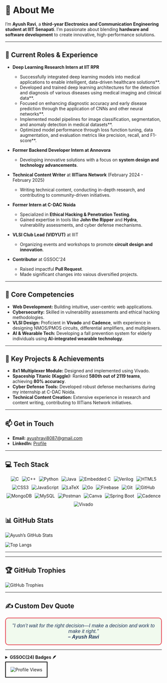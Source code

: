 # 👋 About Me  
I’m **Ayush Ravi**, a **third-year Electronics and Communication Engineering student at IIIT Senapati**. I’m passionate about blending **hardware and software development** to create innovative, high-performance solutions.  

---

## 💼 Current Roles & Experience  
- **Deep Learning Research Intern at IIT RPR**  
  - Successfully integrated deep learning models into medical applications to enable intelligent, data-driven healthcare solutions**.
  - Developed and trained deep learning architectures for the detection and diagnosis of various diseases using medical imaging and clinical data**.
  - Focused on enhancing diagnostic accuracy and early disease prediction through the application of CNNs and other neural networks**.
  - Implemented model pipelines for image classification, segmentation, and anomaly detection in medical datasets**.
  - Optimized model performance through loss function tuning, data augmentation, and evaluation metrics like precision, recall, and F1-score**.     

- **Former Backend Developer Intern at Annovora**  
  - Developing innovative solutions with a focus on **system design and technology advancements**.  

- **Technical Content Writer** at **IIITians Network** (February 2024 - February 2025)  
  - Writing technical content, conducting in-depth research, and contributing to community-driven initiatives.  

- **Former Intern at C-DAC Noida**  
  - Specialized in **Ethical Hacking & Penetration Testing**.  
  - Gained expertise in tools like **John the Ripper** and **Hydra**, vulnerability assessments, and cyber defense mechanisms.  

- **VLSI Club Lead (VIDYUT)** at IIIT  
  - Organizing events and workshops to promote **circuit design and innovation**.

- **Contributor** at GSSOC'24   
  - Raised impactful **Pull Request**.
  - Made significant changes into vaious diversified projects.

---

## 🚀 Core Competencies  
- **Web Development:** Building intuitive, user-centric web applications.  
- **Cybersecurity:** Skilled in vulnerability assessments and ethical hacking methodologies.  
- **VLSI Design:** Proficient in **Vivado** and **Cadence**, with experience in designing NMOS/PMOS circuits, differential amplifiers, and multiplexers.  
- **AI & Wearable Tech:** Developing a fall prevention system for elderly individuals using **AI-integrated wearable technology**.  

---

## 🎯 Key Projects & Achievements  
- **8x1 Multiplexer Module:** Designed and implemented using Vivado.  
- **Spaceship Titanic (Kaggle):** Ranked **580th out of 2119 teams**, achieving **80% accuracy**.  
- **Cyber Defense Tools:** Developed robust defense mechanisms during my internship at C-DAC Noida.  
- **Technical Content Creation:** Extensive experience in research and content writing, contributing to IIITians Network initiatives.  

---

## 📫 Get in Touch  
- **Email:** [ayushravi8087@gmail.com](mailto:ayushravi8087@gmail.com)  
- **LinkedIn:** [Profile](https://linkedin.com/in/ayush-ravi-0b1249257)  

---

## 💻 Tech Stack  

<div style="display: flex; flex-wrap: wrap; justify-content: center; gap: 10px;">
  <img src="https://img.shields.io/badge/C-00599C?style=flat-square&logo=c&logoColor=white" alt="C" />
  <img src="https://img.shields.io/badge/C++-00599C?style=flat-square&logo=c%2B%2B&logoColor=white" alt="C++" />
  <img src="https://img.shields.io/badge/Python-3776AB?style=flat-square&logo=python&logoColor=white" alt="Python" />
  <img src="https://img.shields.io/badge/Java-007396?style=flat-square&logo=java&logoColor=white" alt="Java" />
  <img src="https://img.shields.io/badge/Embedded%20C-00599C?style=flat-square&logo=c&logoColor=white" alt="Embedded C" />
  <img src="https://img.shields.io/badge/Verilog-EE3333?style=flat-square&logo=verilog&logoColor=white" alt="Verilog" />
  <img src="https://img.shields.io/badge/HTML5-E34F26?style=flat-square&logo=html5&logoColor=white" alt="HTML5" />
  <img src="https://img.shields.io/badge/CSS3-1572B6?style=flat-square&logo=css3&logoColor=white" alt="CSS3" />
  <img src="https://img.shields.io/badge/JavaScript-F7DF1E?style=flat-square&logo=javascript&logoColor=black" alt="JavaScript" />
  <img src="https://img.shields.io/badge/LaTeX-008080?style=flat-square&logo=latex&logoColor=white" alt="LaTeX" />
  <img src="https://img.shields.io/badge/Go-00ADD8?style=flat-square&logo=go&logoColor=white" alt="Go" />
  <img src="https://img.shields.io/badge/Firebase-FFCA28?style=flat-square&logo=firebase&logoColor=black" alt="Firebase" />
  <img src="https://img.shields.io/badge/Git-F05032?style=flat-square&logo=git&logoColor=white" alt="Git" />
  <img src="https://img.shields.io/badge/GitHub-181717?style=flat-square&logo=github&logoColor=white" alt="GitHub" />
  <img src="https://img.shields.io/badge/MongoDB-47A248?style=flat-square&logo=mongodb&logoColor=white" alt="MongoDB" />
  <img src="https://img.shields.io/badge/MySQL-4479A1?style=flat-square&logo=mysql&logoColor=white" alt="MySQL" />
  <img src="https://img.shields.io/badge/Postman-FF6C37?style=flat-square&logo=postman&logoColor=white" alt="Postman" />
  <img src="https://img.shields.io/badge/Canva-00C4CC?style=flat-square&logo=canva&logoColor=white" alt="Canva" />
  <img src="https://img.shields.io/badge/Spring%20Boot-6DB33F?style=flat-square&logo=spring-boot&logoColor=white" alt="Spring Boot" />
  <img src="https://img.shields.io/badge/Cadence-EE4B2B?style=flat-square&logoColor=white" alt="Cadence" />
  <img src="https://img.shields.io/badge/Vivado-FF6600?style=flat-square&logoColor=white" alt="Vivado" />
</div>



## 📊 GitHub Stats  
![Ayush’s GitHub Stats](https://github-readme-stats.vercel.app/api?username=Ayush8087&show_icons=true&theme=radical)  


![Top Langs](https://github-readme-stats.vercel.app/api/top-langs/?username=Ayush8087&layout=compact&theme=radical&cache_seconds=1800)


---

---

## 🏆 GitHub Trophies  
![GitHub Trophies](https://github-profile-trophy.vercel.app/?username=Ayush8087&theme=darkhub)  

---

## ✍️ Custom Dev Quote  
<div style="border: 2px solid #e63946; border-radius: 10px; padding: 15px; background-color: #f1faee; font-family: Arial, sans-serif; color: #1d3557; font-size: 16px; font-style: italic; text-align: center;">
  "I don’t wait for the right decision—I make a decision and work to make it right."  
  <br>  
  <strong>– Ayush Ravi</strong>
</div>

  

---



<details>	
 <summary><b>GSSOC(24) Badges 🪶</b></summary><br>
<div style='display:flex; align-items:center; gap: 10px;' align='center'><a href="https://gssoc.girlscript.tech/leaderboard">
<img src="https://raw.githubusercontent.com/GSSoC24/Postman-Challenge/main/docs/assets/Postman%20White.png" width="100px" height="100px" />
  <img src="https://raw.githubusercontent.com/GSSoC24/Postman-Challenge/main/docs/assets/1.png" width="100px" height="100px" />
  <img src="https://raw.githubusercontent.com/GSSoC24/Postman-Challenge/main/docs/assets/2.png" width="100px" height="100px" />
  <img src="https://raw.githubusercontent.com/GSSoC24/Postman-Challenge/main/docs/assets/3.png" width="100px" height="100px" />
  <img src="https://raw.githubusercontent.com/GSSoC24/Postman-Challenge/main/docs/assets/4.png" width="100px" height="100px" />
  <img src="https://raw.githubusercontent.com/GSSoC24/Postman-Challenge/main/docs/assets/5.png" width="100px" height="100px" />
  <img src="https://raw.githubusercontent.com/GSSoC24/Postman-Challenge/main/docs/assets/6.png" width="105px" height="105px" />
  <img src="https://raw.githubusercontent.com/GSSoC24/Postman-Challenge/main/docs/assets/7.png" width="100px" height="100px" />
  <img src="https://raw.githubusercontent.com/GSSoC24/Postman-Challenge/main/docs/assets/8.png" width="100px" height="100px" />
  <img src="https://raw.githubusercontent.com/GSSoC24/Contributor/refs/heads/main/assets/Code%20Luminary.png" width="105px" height="105px" />
  <img src="https://raw.githubusercontent.com/GSSoC24/Contributor/refs/heads/main/assets/Git%20Explorer.png" width="100px" height="100px" />
  <img src="https://raw.githubusercontent.com/GSSoC24/Contributor/refs/heads/main/assets/Pull%20Expert.png" width="100px" height="100px" /></a>
</div>
</details>

<div align="center" style="border: 2px solid #000; padding: 15px; display: inline-block;">
  <img src="https://komarev.com/ghpvc/?username=Ayush8087&color=blue" alt="Profile Views"/>
</div>


